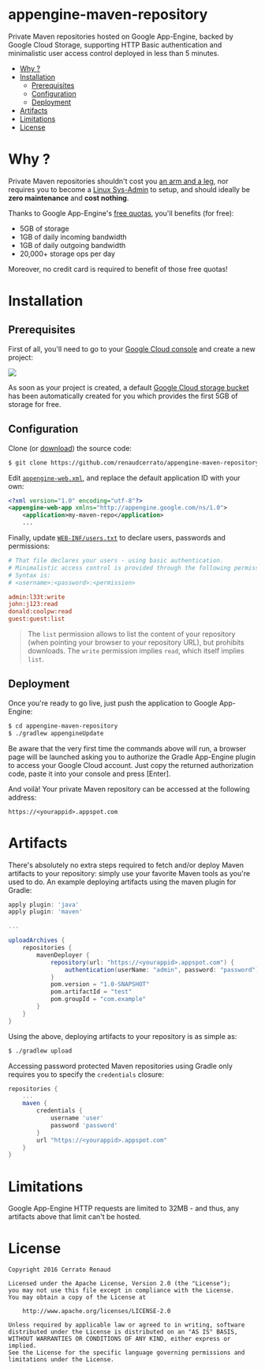 # appengine-maven-repository

Private Maven repositories hosted on Google App-Engine, backed by Google Cloud Storage, supporting HTTP Basic authentication and minimalistic user access control deployed in less than 5 minutes.

   * [Why ?](#why-)
   * [Installation](#installation)
      * [Prerequisites](#prerequisites)
      * [Configuration](#configuration)
      * [Deployment](#deployment)
   * [Artifacts](#artifacts)
   * [Limitations](#limitations)
   * [License](#license)
   
# Why ?

Private Maven repositories shouldn't cost you [an arm and a leg](https://bintray.com/account/pricing), nor requires you to become a [Linux Sys-Admin](https://inthecheesefactory.com/blog/how-to-setup-private-maven-repository/en) to setup, and should ideally be **zero maintenance** and **cost nothing**.

Thanks to Google App-Engine's [free quotas](https://cloud.google.com/appengine/docs/quotas), you'll benefits (for free):

* 5GB of storage
* 1GB of daily incoming bandwidth
* 1GB of daily outgoing bandwidth
* 20,000+ storage ops per day

Moreover, no credit card is required to benefit of those free quotas!

# Installation

## Prerequisites

First of all, you'll need to go to your [Google Cloud console](https://console.cloud.google.com) and create a new project: 

![](http://i.imgur.com/iSt98wWl.png)

As soon as your project is created, a default [Google Cloud storage bucket](https://console.cloud.google.com/storage/browser) has been automatically created for you which provides the first 5GB of storage for free.

## Configuration

Clone (or [download](https://github.com/renaudcerrato/appengine-maven-repository/archive/master.zip)) the source code:

```bash
$ git clone https://github.com/renaudcerrato/appengine-maven-repository.git
```

Edit [`appengine-web.xml`](src/main/webapp/WEB-INF/appengine-web.xml#L3), and replace the default application ID with your own:

```xml
<?xml version="1.0" encoding="utf-8"?>
<appengine-web-app xmlns="http://appengine.google.com/ns/1.0">
    <application>my-maven-repo</application>
    ...
```

Finally, update [`WEB-INF/users.txt`](src/main/webapp/WEB-INF/users.txt) to declare users, passwords and permissions:

```ini
# That file declares your users - using basic authentication.
# Minimalistic access control is provided through the following permissions: write, read, or list.
# Syntax is:
# <username>:<password>:<permission>

admin:l33t:write
john:j123:read
donald:coolpw:read
guest:guest:list
```
> The `list` permission allows to list the content of your repository (when pointing your browser to your repository URL), but prohibits downloads. The `write` permission implies `read`, which itself implies `list`.


## Deployment

Once you're ready to go live, just push the application to Google App-Engine:

```bash
$ cd appengine-maven-repository
$ ./gradlew appengineUpdate
```

Be aware that the very first time the commands above will run, a browser page will be launched asking you to authorize the Gradle App-Engine plugin to access your Google Cloud account. Just copy the returned authorization code, paste it into your console and press [Enter].

And voilà! Your private Maven repository can be accessed at the following address:

`https://<yourappid>.appspot.com`

# Artifacts

There's absolutely no extra steps required to fetch and/or deploy Maven artifacts to your repository: simply use your favorite Maven tools as you're used to do. An example deploying artifacts using the maven plugin for Gradle:

```gradle
apply plugin: 'java'
apply plugin: 'maven'

...

uploadArchives {
    repositories {
        mavenDeployer {
            repository(url: "https://<yourappid>.appspot.com") {
                authentication(userName: "admin", password: "password")
            }
            pom.version = "1.0-SNAPSHOT"
            pom.artifactId = "test"
            pom.groupId = "com.example"
        }
    }
}
```

Using the above, deploying artifacts to your repository is as simple as:

```bash
$ ./gradlew upload
```

Accessing password protected Maven repositories using Gradle only requires you to specify the `credentials` closure:

```gradle
repositories {
    ...
    maven {
        credentials {
            username 'user'
            password 'password'
        }
        url "https://<yourappid>.appspot.com"
    }
}

```

# Limitations

Google App-Engine HTTP requests are limited to 32MB - and thus, any artifacts above that limit can't be hosted.

# License

```
Copyright 2016 Cerrato Renaud

Licensed under the Apache License, Version 2.0 (the "License");
you may not use this file except in compliance with the License.
You may obtain a copy of the License at

    http://www.apache.org/licenses/LICENSE-2.0

Unless required by applicable law or agreed to in writing, software
distributed under the License is distributed on an "AS IS" BASIS,
WITHOUT WARRANTIES OR CONDITIONS OF ANY KIND, either express or implied.
See the License for the specific language governing permissions and
limitations under the License.
```
